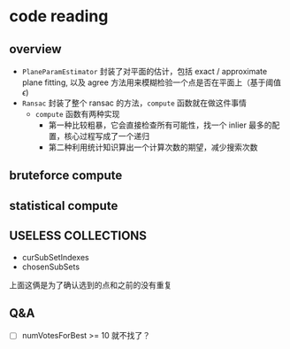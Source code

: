 # code reading

## overview

- `PlaneParamEstimator` 封装了对平面的估计，包括 exact / approximate plane fitting, 以及 agree 方法用来模糊检验一个点是否在平面上（基于阈值 $\epsilon$)
- `Ransac` 封装了整个 ransac 的方法，`compute` 函数就在做这件事情
  - `compute` 函数有两种实现
    - 第一种比较粗暴，它会直接检查所有可能性，找一个 inlier 最多的配置，核心过程写成了一个递归
    - 第二种利用统计知识算出一个计算次数的期望，减少搜索次数

## bruteforce compute

## statistical compute

## USELESS COLLECTIONS

- curSubSetIndexes
- chosenSubSets

上面这俩是为了确认选到的点和之前的没有重复

## Q&A

- [ ] numVotesForBest >= 10 就不找了？

